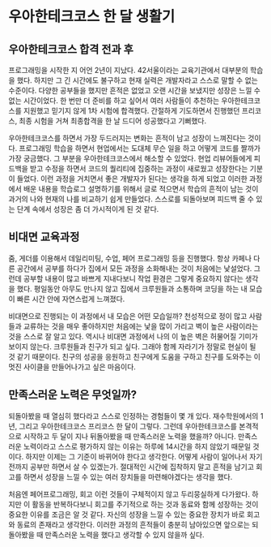 # 우아한테크코스 한 달 생활기

## 우아한테크코스 합격 전과 후

프로그래밍을 시작한 지 어언 2년이 지났다. 42서울이라는 교육기관에서 대부분의 학습을 했다. 하지만 그 긴 시간에도 불구하고 현재 실력은 개발자라고 스스로 말할 수 없는 수준이다. 다양한 공부들을 했지만 흔적은 없었고 오랜 시간을 보냈지만 성장은 느낄 수 없는 시간이었다. 한 번만 더 준비를 하고 싶어서 여러 사람들이 추천하는 우아한테크코스를 지원했고 믿기지 않게 1차 시험에 합격했다. 간절하게 기도하면서 진행했던 프리코스, 최종 시험을 거쳐 최종합격을 한 날 드디어 성공했다고 기뻐했다.

우아한테크코스를 하면서 가장 두드러지는 변화는 흔적이 남고 성장이 느껴진다는 것이다. 프로그래밍 학습을 하면서 현업에서는 도대체 무슨 일을 하고 어떻게 코드를 짤까가 가장 궁금했다. 그 부분을 우아한테크코스에서 해소할 수 있었다. 현업 리뷰어들에게 피드백을 받고 수정을 하면서 코드의 퀄리티에 집중하는 과정이 새로웠고 성장한다는 기분이 들었다. 이런 과정을 거치면서 좋은 개발자가 된다는 생각을 하게 되었고 이러한 과정에서 배운 내용을 학습로그 설명하기를 위해서 글로 적으면서 학습의 흔적이 남는 것이 과거의 나와 현재의 나를 비교하기 쉽게 만들었다. 스스로를 되돌아보며 피드백 줄 수 있는 단계 속에서 성장은 좀 더 가시적이게 된 것 같다.

## 비대면 교육과정

줌, 게더를 이용해서 데일리미팅, 수업, 페어 프로그래밍 등을 진행했다. 항상 카페나 다른 공간에서 공부를 하다가 집에서 모든 과정을 소화해내는 것이 처음에는 낯설었다. 그런데 공부할 내용이 많고 바쁘게 지내다보니 작업 환경은 그렇게 중요하지 않다는 생각을 했다. 평일동안 아무도 만나지 않고 집에서 크루원들과 소통하며 코딩을 하는 내 모습이 빠른 시간 안에 자연스럽게 느껴졌다.

비대면으로 진행되는 이 과정에서 내 모습은 어떤 모습일까? 천성적으로 정이 많고 사람들과 교류하는 것을 매우 좋아하지만 처음에는 낯을 많이 가리고 벽이 높은 사람이라는 것을 스스로 잘 알고 있다. 역시나 비대면 과정에서 나의 이 높은 벽은 허물어질 기미가 보이지 않는다. 크루원들과 친구가 되고 싶다. 그래야 함께 자라기가 정말로 현실이 될 것 같기 때문이다. 친구의 성공을 응원하고 친구에게 도움을 구하고 친구를 도와주는 이 멋진 사이클을 만들어나가고 싶은 마음이다.

## 만족스러운 노력은 무엇일까?

되돌아봤을 때 열심히 했다라고 스스로 인정하는 경험들이 몇 개 있다. 재수학원에서의 1년, 그리고 우아한테크코스 프리코스 한 달이 그렇다. 그런데 우아한테크코스를 본격적으로 시작하고 두 달이 지나 뒤돌아봤을 때 만족스러운 노력을 했을까? 아니다. 만족스러운 노력이라고 스스로 평가하지 않는 이유는 하루에 14시간을 하지 않았기 때문일 것이다. 하지만 이제는 그 기준이 바뀌어야 한다고 생각한다. 어떻게 사람이 일어나서 자기 전까지 공부만 하면서 살 수 있겠는가. 절대적인 시간에 집착하지 말고 흔적을 남기고 회고를 하면서 성장을 느낄 수 있는 여러 장치들을 마련해야겠다는 생각을 했다.

처음엔 페어프로그래밍, 회고 이런 것들이 구체적이지 않고 두리뭉실하게 다가왔다. 하지만 이 활동을 반복하다보니 회고를 주기적으로 하는 것과 동료와 함께 성장하는 것이 중요한 이유를 조금은 알 것 같다. 자신의 성장을 느낄 수 있는 중요한 장치가 바로 회고와 동료의 존재라고 생각한다. 이러한 과정의 흔적들이 충분히 남아있으면 앞으로는 되돌아봤을 때 만족스러운 노력을 했다고 생각할 수 있지 않을까 싶다.
